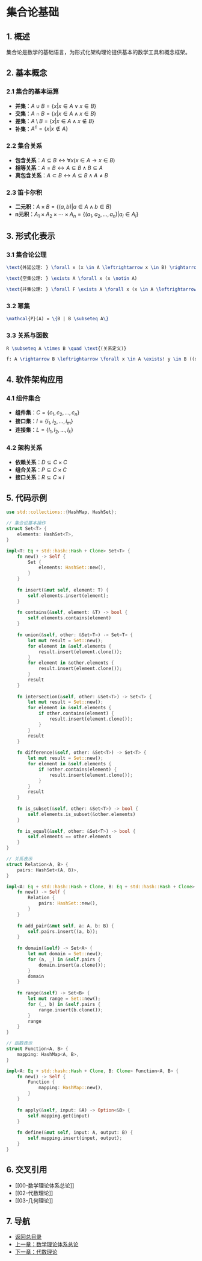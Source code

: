 # 集合论基础

## 1. 概述

集合论是数学的基础语言，为形式化架构理论提供基本的数学工具和概念框架。

## 2. 基本概念

### 2.1 集合的基本运算

- **并集**：$A \cup B = \{x | x \in A \lor x \in B\}$
- **交集**：$A \cap B = \{x | x \in A \land x \in B\}$
- **差集**：$A \setminus B = \{x | x \in A \land x \notin B\}$
- **补集**：$A^c = \{x | x \notin A\}$

### 2.2 集合关系

- **包含关系**：$A \subseteq B \leftrightarrow \forall x (x \in A \rightarrow x \in B)$
- **相等关系**：$A = B \leftrightarrow A \subseteq B \land B \subseteq A$
- **真包含关系**：$A \subset B \leftrightarrow A \subseteq B \land A \neq B$

### 2.3 笛卡尔积

- **二元积**：$A \times B = \{(a,b) | a \in A \land b \in B\}$
- **n元积**：$A_1 \times A_2 \times \cdots \times A_n = \{(a_1,a_2,\ldots,a_n) | a_i \in A_i\}$

## 3. 形式化表示

### 3.1 集合论公理

```latex
\text{外延公理: } \forall x (x \in A \leftrightarrow x \in B) \rightarrow A = B
```

```latex
\text{空集公理: } \exists A \forall x (x \notin A)
```

```latex
\text{并集公理: } \forall F \exists A \forall x (x \in A \leftrightarrow \exists B (B \in F \land x \in B))
```

### 3.2 幂集

```latex
\mathcal{P}(A) = \{B | B \subseteq A\}
```

### 3.3 关系与函数

```latex
R \subseteq A \times B \quad \text{(关系定义)}
```

```latex
f: A \rightarrow B \leftrightarrow \forall x \in A \exists! y \in B ((x,y) \in f)
```

## 4. 软件架构应用

### 4.1 组件集合

- **组件集**：$C = \{c_1, c_2, \ldots, c_n\}$
- **接口集**：$I = \{i_1, i_2, \ldots, i_m\}$
- **连接集**：$L = \{l_1, l_2, \ldots, l_k\}$

### 4.2 架构关系

- **依赖关系**：$D \subseteq C \times C$
- **组合关系**：$P \subseteq C \times C$
- **接口关系**：$R \subseteq C \times I$

## 5. 代码示例

```rust
use std::collections::{HashMap, HashSet};

// 集合论基本操作
struct Set<T> {
    elements: HashSet<T>,
}

impl<T: Eq + std::hash::Hash + Clone> Set<T> {
    fn new() -> Self {
        Set {
            elements: HashSet::new(),
        }
    }
    
    fn insert(&mut self, element: T) {
        self.elements.insert(element);
    }
    
    fn contains(&self, element: &T) -> bool {
        self.elements.contains(element)
    }
    
    fn union(&self, other: &Set<T>) -> Set<T> {
        let mut result = Set::new();
        for element in &self.elements {
            result.insert(element.clone());
        }
        for element in &other.elements {
            result.insert(element.clone());
        }
        result
    }
    
    fn intersection(&self, other: &Set<T>) -> Set<T> {
        let mut result = Set::new();
        for element in &self.elements {
            if other.contains(element) {
                result.insert(element.clone());
            }
        }
        result
    }
    
    fn difference(&self, other: &Set<T>) -> Set<T> {
        let mut result = Set::new();
        for element in &self.elements {
            if !other.contains(element) {
                result.insert(element.clone());
            }
        }
        result
    }
    
    fn is_subset(&self, other: &Set<T>) -> bool {
        self.elements.is_subset(&other.elements)
    }
    
    fn is_equal(&self, other: &Set<T>) -> bool {
        self.elements == other.elements
    }
}

// 关系表示
struct Relation<A, B> {
    pairs: HashSet<(A, B)>,
}

impl<A: Eq + std::hash::Hash + Clone, B: Eq + std::hash::Hash + Clone> Relation<A, B> {
    fn new() -> Self {
        Relation {
            pairs: HashSet::new(),
        }
    }
    
    fn add_pair(&mut self, a: A, b: B) {
        self.pairs.insert((a, b));
    }
    
    fn domain(&self) -> Set<A> {
        let mut domain = Set::new();
        for (a, _) in &self.pairs {
            domain.insert(a.clone());
        }
        domain
    }
    
    fn range(&self) -> Set<B> {
        let mut range = Set::new();
        for (_, b) in &self.pairs {
            range.insert(b.clone());
        }
        range
    }
}

// 函数表示
struct Function<A, B> {
    mapping: HashMap<A, B>,
}

impl<A: Eq + std::hash::Hash + Clone, B: Clone> Function<A, B> {
    fn new() -> Self {
        Function {
            mapping: HashMap::new(),
        }
    }
    
    fn apply(&self, input: &A) -> Option<&B> {
        self.mapping.get(input)
    }
    
    fn define(&mut self, input: A, output: B) {
        self.mapping.insert(input, output);
    }
}
```

## 6. 交叉引用

- [[00-数学理论体系总论]]
- [[02-代数理论]]
- [[03-几何理论]]

## 7. 导航

- [返回总目录](../README.md)
- [上一章：数学理论体系总论](00-数学理论体系总论.md)
- [下一章：代数理论](02-代数理论.md)
